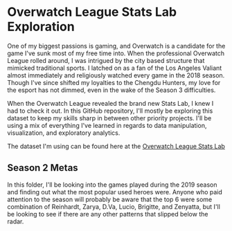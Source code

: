 # Overwatch League Stats Lab Exploration

One of my biggest passions is gaming, and Overwatch is a candidate for the game I've sunk most of my free time into. When the professional Overwatch League rolled around, I was intrigued by the city based structure that mimicked traditional sports. I latched on as a fan of the Los Angeles Valiant almost immediately and religiously watched every game in the 2018 season. Though I've since shifted my loyalties to the Chengdu Hunters, my love for the esport has not dimmed, even in the wake of the Season 3 difficulties.


When the Overwatch League revealed the brand new Stats Lab, I knew I had to check it out. In this GitHub repository, I'll mostly be exploring this dataset to keep my skills sharp in between other priority projects. I'll be using a mix of everything I've learned in regards to data manipulation, visualization, and exploratory analytics.

The dataset I'm using can be found here at the [Overwatch League Stats Lab](https://overwatchleague.com/en-us/statslab)


## Season 2 Metas
In this folder, I'll be looking into the games played during the 2019 season and finding out what the most popular used heroes were. Anyone who paid attention to the season will probably be aware that the top 6 were some combination of Reinhardt, Zarya, D.Va, Lucio, Brigitte, and Zenyatta, but I'll be looking to see if there are any other patterns that slipped below the radar.
